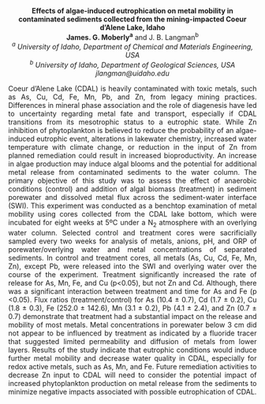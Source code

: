 <center><strong>Effects of algae-induced eutrophication on metal mobility in contaminated sediments collected
from the mining-impacted Coeur d’Alene Lake, Idaho</strong>

<center><strong>James. G. Moberly<sup>a</sup></strong> and J. B. Langman<sup>b</sup>

<center><i><sup>a</sup> University of Idaho, Department of Chemical and Materials
Engineering, USA</i>

<center><i><sup>b</sup> University of Idaho, Department of Geological Sciences, USA</i>

<center><i>jlangman@uidaho.edu</i>

<p style=text-align:justify>Coeur d’Alene Lake (CDAL) is heavily contaminated with toxic metals,
such as As, Cu, Cd, Fe, Mn, Pb, and Zn, from legacy mining practices.
Differences in mineral phase association and the role of diagenesis have
led to uncertainty regarding metal fate and transport, especially if
CDAL transitions from its mesotrophic status to a eutrophic state. While
Zn inhibition of phytoplankton is believed to reduce the probability of
an algae-induced eutrophic event, alterations in lakewater chemistry,
increased water temperature with climate change, or reduction in the
input of Zn from planned remediation could result in increased
bioproductivity. An increase in algae production may induce algal blooms
and the potential for additional metal release from contaminated
sediments to the water column. The primary objective of this study was
to assess the effect of anaerobic conditions (control) and addition of
algal biomass (treatment) in sediment porewater and dissolved metal flux
across the sediment-water interface (SWI). This experiment was conducted
as a benchtop examination of metal mobility using cores collected from
the CDAL lake bottom, which were incubated for eight weeks at 5ºC under
a N<sub>2</sub> atmosphere with an overlying water column. Selected control and
treatment cores were sacrificially sampled every two weeks for analysis
of metals, anions, pH, and ORP of porewater/overlying water and metal
concentrations of separated sediments. In control and treatment cores,
all metals (As, Cu, Cd, Fe, Mn, Zn), except Pb, were released into the
SWI and overlying water over the course of the experiment. Treatment
significantly increased the rate of release for As, Mn, Fe, and Cu
(p&lt;0.05), but not Zn and Cd. Although, there was a significant
interaction between treatment and time for As and Fe (p &lt;0.05). Flux
ratios (treatment/control) for As (10.4 ± 0.7), Cd (1.7 ± 0.2), Cu (1.8
± 0.3), Fe (252.0 ± 142.6), Mn (3.1 ± 0.2), Pb (4.1 ± 2.4), and Zn (0.7
± 0.7) demonstrate that treatment had a substantial impact on the
release and mobility of most metals. Metal concentrations in porewater
below 3 cm did not appear to be influenced by treatment as indicated by
a fluoride tracer that suggested limited permeability and diffusion of
metals from lower layers. Results of the study indicate that eutrophic
conditions would induce further metal mobility and decrease water
quality in CDAL, especially for redox active metals, such as As, Mn, and
Fe. Future remediation activities to decrease Zn input to CDAL will need
to consider the potential impact of increased phytoplankton production
on metal release from the sediments to minimize negative impacts
associated with possible eutrophication of CDAL.
